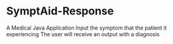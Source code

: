 # SymptAid-Response
A Medical Java Application
Input the symptom that the patient it experiencing
The user will receive an output with a diagnosis
